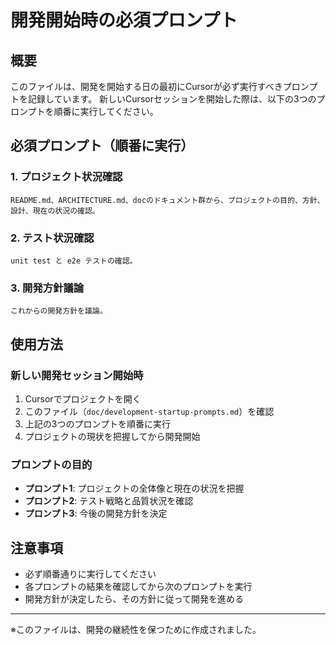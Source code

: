 # 開発開始時の必須プロンプト

## 概要
このファイルは、開発を開始する日の最初にCursorが必ず実行すべきプロンプトを記録しています。
新しいCursorセッションを開始した際は、以下の3つのプロンプトを順番に実行してください。

## 必須プロンプト（順番に実行）

### 1. プロジェクト状況確認
```
README.md、ARCHITECTURE.md、docのドキュメント群から、プロジェクトの目的、方針、設計、現在の状況の確認。
```

### 2. テスト状況確認
```
unit test と e2e テストの確認。
```

### 3. 開発方針議論
```
これからの開発方針を議論。
```

## 使用方法

### 新しい開発セッション開始時
1. Cursorでプロジェクトを開く
2. このファイル（`doc/development-startup-prompts.md`）を確認
3. 上記の3つのプロンプトを順番に実行
4. プロジェクトの現状を把握してから開発開始

### プロンプトの目的
- **プロンプト1**: プロジェクトの全体像と現在の状況を把握
- **プロンプト2**: テスト戦略と品質状況を確認
- **プロンプト3**: 今後の開発方針を決定

## 注意事項
- 必ず順番通りに実行してください
- 各プロンプトの結果を確認してから次のプロンプトを実行
- 開発方針が決定したら、その方針に従って開発を進める

---

※このファイルは、開発の継続性を保つために作成されました。 
